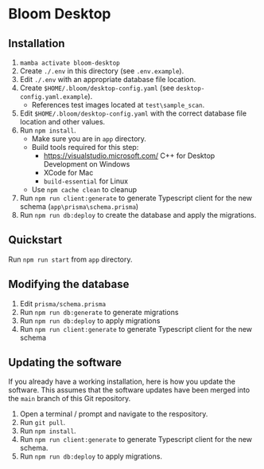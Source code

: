 # Bloom Desktop

## Installation

1. `mamba activate bloom-desktop`
2. Create `./.env` in this directory (see `.env.example`).
3. Edit `./.env` with an appropriate database file location.
4. Create `$HOME/.bloom/desktop-config.yaml` (see `desktop-config.yaml.example`).
    - References test images located at `test\sample_scan`.
5. Edit `$HOME/.bloom/desktop-config.yaml` with the correct database file location and other values.
6. Run `npm install`.
    - Make sure you are in `app` directory. 
    - Build tools required for this step:
         - https://visualstudio.microsoft.com/ C++ for Desktop Development on Windows
         - XCode for Mac
         - `build-essential` for Linux
    - Use `npm cache clean` to cleanup
7. Run `npm run client:generate` to generate Typescript client for the new schema (`app\prisma\schema.prisma`)
8. Run `npm run db:deploy` to create the database and apply the migrations.

## Quickstart

Run `npm run start` from `app` directory.

## Modifying the database

1. Edit `prisma/schema.prisma`
2. Run `npm run db:generate` to generate migrations
3. Run `npm run db:deploy` to apply migrations
4. Run `npm run client:generate` to generate Typescript client for the new schema

## Updating the software

If you already have a working installation, here is how you update the software. This assumes that the software updates have been merged into the `main` branch of this Git repository.

1. Open a terminal / prompt and navigate to the respository.
2. Run `git pull`.
3. Run `npm install`.
4. Run `npm run client:generate` to generate Typescript client for the new schema.
5. Run `npm run db:deploy` to apply migrations.
